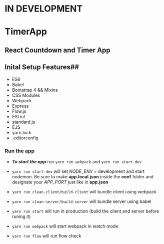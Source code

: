 # IN DEVELOPMENT #

# TimerApp #

## React Countdown and Timer App ##


## Inital Setup Features##
* ES6
* Babel
* Bootstrap 4 && Mixins
* CSS Modules
* Webpack
* Express
* Flow.js
* ESLint
* standard.js
* EJS
* yarn.lock
* .editorconfig




### Run the app ###
* **_To start the app_** run `yarn run webpack` and `yarn run start-dev`

* `yarn run start-dev` will set NODE_ENV = development and start nodemon. Be sure to make **app.local.json** inside the **conf** folder and designate your *APP_PORT* just like in **app.json**
* `yarn run clean-client/build-client` will bundle client using webpack
* `yarn run clean-server/build-server` will bundle server using babel
* `yarn run start` will run in production (build the client and server before runing it)
* `yarn run webpack` will start webpack in watch mode
* `yarn run flow` will run flow check
